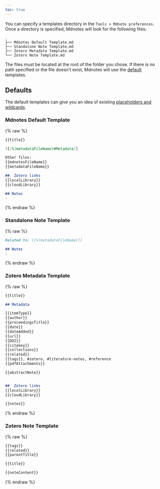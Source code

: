 ```yaml
---
toc: true
---
```


You can specify a templates directory in the `Tools > Mdnote preferences`.
Once a directory is specified, Mdnotes will look for the following files:

```
.
├── Mdnotes Default Template.md
├── Standalone Note Template.md
├── Zotero Metadata Template.md
└── Zotero Note Template.md

```
The files must be located at the root of the folder you chose.
If there is no path specified or the file doesn't exist, Mdnotes will use the [default](#default) templates.

## Defaults

The default templates can give you an idea of existing [placeholders and wildcards](/docs/placeholders).

### Mdnotes Default Template
{% raw %}

```markdown
{{title}}

![[%(metadataFileName)#Metadata]]

Other files:
{{mdnotesFileName}}
{{metadataFileName}}

##  Zotero links
{{localLibrary}}
{{cloudLibrary}}

## Notes
-
```
{% endraw %}

### Standalone Note Template

{% raw %}

```markdown
Related to: [[%(metadataFileName)]]

## Notes
-
```

{% endraw %}

### Zotero Metadata Template

{% raw %}

```markdown
{{title}}

## Metadata

{{itemType}}
{{author}}
{{proceedingsTitle}}
{{date}}
{{dateAdded}}
{{url}}
{{DOI}}
{{citekey}}
{{collections}}
{{related}}
{{tags}}, #zotero, #literature-notes, #reference
{{pdfAttachments}}

{{abstractNote}}


##  Zotero links
{{localLibrary}}
{{cloudLibrary}}

{{notes}}
```

{% endraw %}

### Zotero Note Template

{% raw %}

```markdown
{{tags}}
{{related}}
{{parentTitle}}

{{title}}

{{noteContent}}
```

{% endraw %}
